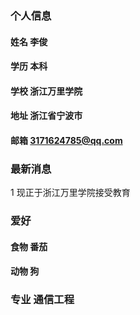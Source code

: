 ### 个人信息
#### 姓名  李俊
#### 学历  本科
#### 学校  浙江万里学院
#### 地址  浙江省宁波市
#### 邮箱 3171624785@qq.com 


### 最新消息
1 现正于浙江万里学院接受教育

### 爱好
#### 食物 番茄
#### 动物 狗

### 专业 通信工程
